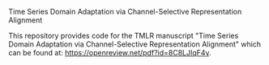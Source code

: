 Time Series Domain Adaptation via Channel-Selective Representation Alignment



This repository provides code for the TMLR manuscript "Time Series Domain Adaptation via Channel-Selective Representation Alignment" which can be found at: https://openreview.net/pdf?id=8C8LJIqF4y.

